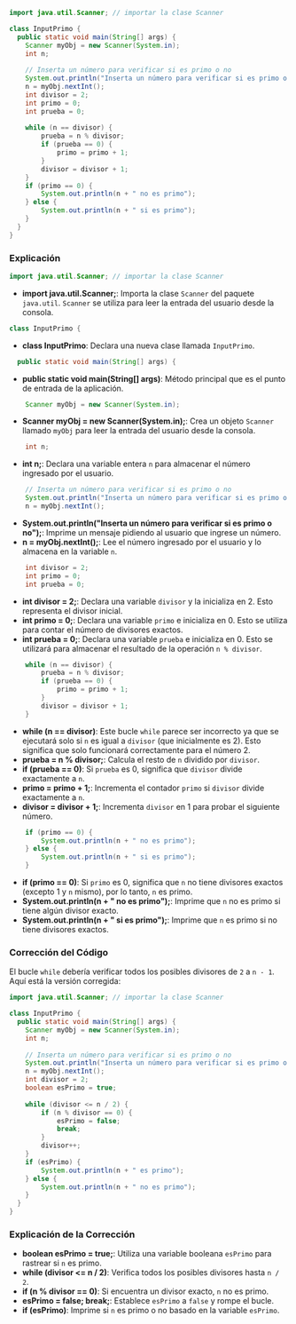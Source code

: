 ```java
import java.util.Scanner; // importar la clase Scanner

class InputPrimo {
  public static void main(String[] args) {
    Scanner myObj = new Scanner(System.in);
    int n;
    
    // Inserta un número para verificar si es primo o no
    System.out.println("Inserta un número para verificar si es primo o no"); 
    n = myObj.nextInt();   
    int divisor = 2;
    int primo = 0;
    int prueba = 0;
    
    while (n == divisor) {
        prueba = n % divisor;
        if (prueba == 0) {
            primo = primo + 1;
        }
        divisor = divisor + 1;
    }
    if (primo == 0) {
        System.out.println(n + " no es primo");
    } else {
        System.out.println(n + " si es primo");        
    }
  }
}
```

### Explicación

```java
import java.util.Scanner; // importar la clase Scanner
```
- **import java.util.Scanner;**: Importa la clase `Scanner` del paquete `java.util`. `Scanner` se utiliza para leer la entrada del usuario desde la consola.

```java
class InputPrimo {
```
- **class InputPrimo**: Declara una nueva clase llamada `InputPrimo`.

```java
  public static void main(String[] args) {
```
- **public static void main(String[] args)**: Método principal que es el punto de entrada de la aplicación. 

```java
    Scanner myObj = new Scanner(System.in);
```
- **Scanner myObj = new Scanner(System.in);**: Crea un objeto `Scanner` llamado `myObj` para leer la entrada del usuario desde la consola.

```java
    int n;
```
- **int n;**: Declara una variable entera `n` para almacenar el número ingresado por el usuario.

```java
    // Inserta un número para verificar si es primo o no
    System.out.println("Inserta un número para verificar si es primo o no"); 
    n = myObj.nextInt();
```
- **System.out.println("Inserta un número para verificar si es primo o no");**: Imprime un mensaje pidiendo al usuario que ingrese un número.
- **n = myObj.nextInt();**: Lee el número ingresado por el usuario y lo almacena en la variable `n`.

```java
    int divisor = 2;
    int primo = 0;
    int prueba = 0;
```
- **int divisor = 2;**: Declara una variable `divisor` y la inicializa en 2. Esto representa el divisor inicial.
- **int primo = 0;**: Declara una variable `primo` e inicializa en 0. Esto se utiliza para contar el número de divisores exactos.
- **int prueba = 0;**: Declara una variable `prueba` e inicializa en 0. Esto se utilizará para almacenar el resultado de la operación `n % divisor`.

```java
    while (n == divisor) {
        prueba = n % divisor;
        if (prueba == 0) {
            primo = primo + 1;
        }
        divisor = divisor + 1;
    }
```
- **while (n == divisor)**: Este bucle `while` parece ser incorrecto ya que se ejecutará solo si `n` es igual a `divisor` (que inicialmente es 2). Esto significa que solo funcionará correctamente para el número 2.
- **prueba = n % divisor;**: Calcula el resto de `n` dividido por `divisor`.
- **if (prueba == 0)**: Si `prueba` es 0, significa que `divisor` divide exactamente a `n`.
- **primo = primo + 1;**: Incrementa el contador `primo` si `divisor` divide exactamente a `n`.
- **divisor = divisor + 1;**: Incrementa `divisor` en 1 para probar el siguiente número.

```java
    if (primo == 0) {
        System.out.println(n + " no es primo");
    } else {
        System.out.println(n + " si es primo");        
    }
```
- **if (primo == 0)**: Si `primo` es 0, significa que `n` no tiene divisores exactos (excepto 1 y `n` mismo), por lo tanto, `n` es primo.
- **System.out.println(n + " no es primo");**: Imprime que `n` no es primo si tiene algún divisor exacto.
- **System.out.println(n + " si es primo");**: Imprime que `n` es primo si no tiene divisores exactos.

### Corrección del Código

El bucle `while` debería verificar todos los posibles divisores de `2` a `n - 1`. Aquí está la versión corregida:

```java
import java.util.Scanner; // importar la clase Scanner

class InputPrimo {
  public static void main(String[] args) {
    Scanner myObj = new Scanner(System.in);
    int n;
    
    // Inserta un número para verificar si es primo o no
    System.out.println("Inserta un número para verificar si es primo o no"); 
    n = myObj.nextInt();   
    int divisor = 2;
    boolean esPrimo = true;
    
    while (divisor <= n / 2) {
        if (n % divisor == 0) {
            esPrimo = false;
            break;
        }
        divisor++;
    }
    if (esPrimo) {
        System.out.println(n + " es primo");
    } else {
        System.out.println(n + " no es primo");
    }
  }
}
```

### Explicación de la Corrección

- **boolean esPrimo = true;**: Utiliza una variable booleana `esPrimo` para rastrear si `n` es primo.
- **while (divisor <= n / 2)**: Verifica todos los posibles divisores hasta `n / 2`.
- **if (n % divisor == 0)**: Si encuentra un divisor exacto, `n` no es primo.
- **esPrimo = false; break;**: Establece `esPrimo` a `false` y rompe el bucle.
- **if (esPrimo)**: Imprime si `n` es primo o no basado en la variable `esPrimo`.
